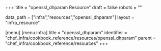 +++
title = "openssl_dhparam Resource"
draft = false
robots = ""

data_path = ["infra","resources","openssl_dhparam"]
layout = "infra_resource"


[menu]
  [menu.infra]
    title = "openssl_dhparam"
    identifier = "chef_infra/cookbook_reference/resources/openssl_dhparam"
    parent = "chef_infra/cookbook_reference/resources"
+++

<!-- The contents of this page are automatically generated from the openssl_dhparam.yaml file in the data directory. -->
<!-- To suggest a change, edit the https://github.com/chef/chef/blob/master/lib/chef/resource/openssl_dhparam.rb file
      and submit a pull request to the https://github.com/chef/chef repository. -->
